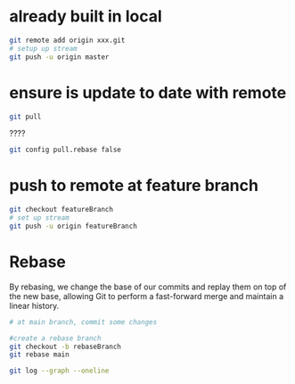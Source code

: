 # already built in local

```bash
git remote add origin xxx.git
# setup up stream
git push -u origin master
```

# ensure is update to date with remote
```bash 
git pull
```

????
```bash
git config pull.rebase false
```

# push to remote at feature branch
```bash
git checkout featureBranch
# set up stream
git push -u origin featureBranch
```

# Rebase
 By rebasing, we change the base of our commits and replay them on top of the new base, allowing Git to perform a fast-forward merge and maintain a linear history.

 ```bash
 # at main branch, commit some changes
 
 #create a rebase branch
 git checkout -b rebaseBranch
git rebase main

git log --graph --oneline
 ```

